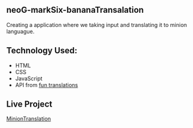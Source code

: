 ## neoG-markSix-bananaTransalation
Creating a application where we taking input and translating it to minion languague.

## Technology Used:
* HTML
* CSS
* JavaScript
* API from [fun translations](https://funtranslations.com/)

## Live Project
[MinionTranslation](https://minionspeaktranslation.netlify.app/)
